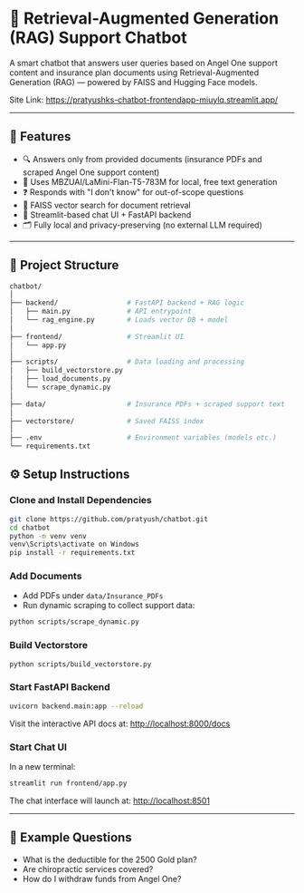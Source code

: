 # 📘 Retrieval-Augmented Generation (RAG) Support Chatbot

A smart chatbot that answers user queries based on Angel One support content and insurance plan documents using Retrieval-Augmented Generation (RAG) — powered by FAISS and Hugging Face models.

Site Link: https://pratyushks-chatbot-frontendapp-miuylq.streamlit.app/

---

## 🚀 Features

- 🔍 Answers only from provided documents (insurance PDFs and scraped Angel One support content)
- 🤖 Uses MBZUAI/LaMini-Flan-T5-783M for local, free text generation
- ❓ Responds with "I don't know" for out-of-scope questions
- 🧠 FAISS vector search for document retrieval
- 💬 Streamlit-based chat UI + FastAPI backend
- 🗂️ Fully local and privacy-preserving (no external LLM required)

---

## 📁 Project Structure

```bash
chatbot/
│
├── backend/                 # FastAPI backend + RAG logic
│   ├── main.py              # API entrypoint
│   └── rag_engine.py        # Loads vector DB + model
│
├── frontend/                # Streamlit UI
│   └── app.py
│
├── scripts/                 # Data loading and processing
│   ├── build_vectorstore.py
│   ├── load_documents.py
│   └── scrape_dynamic.py
│
├── data/                    # Insurance PDFs + scraped support text
│
├── vectorstore/             # Saved FAISS index
│
├── .env                     # Environment variables (models etc.)
└── requirements.txt
```

## ⚙️ Setup Instructions

### Clone and Install Dependencies

```bash
git clone https://github.com/pratyush/chatbot.git
cd chatbot
python -m venv venv
venv\Scripts\activate on Windows
pip install -r requirements.txt
```

### Add Documents

* Add PDFs under `data/Insurance_PDFs`
* Run dynamic scraping to collect support data:

```bash
python scripts/scrape_dynamic.py
```


### Build Vectorstore

```bash
python scripts/build_vectorstore.py
```

### Start FastAPI Backend

```bash
uvicorn backend.main:app --reload
```

Visit the interactive API docs at: [http://localhost:8000/docs](http://localhost:8000/docs)

### Start Chat UI

In a new terminal:

```bash
streamlit run frontend/app.py
```

The chat interface will launch at: [http://localhost:8501](http://localhost:8501)

---

## 🧪 Example Questions

* What is the deductible for the 2500 Gold plan?
* Are chiropractic services covered?
* How do I withdraw funds from Angel One?
